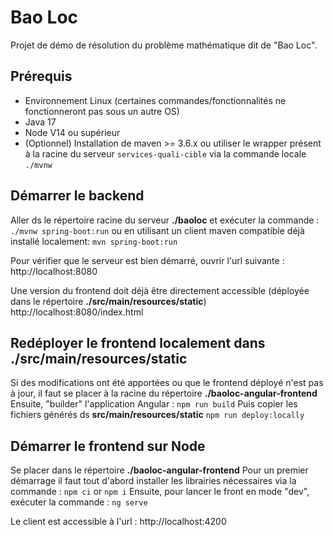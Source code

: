 # Bao Loc 

Projet de démo de résolution du problème mathématique dit de "Bao Loc".

## Prérequis

* Environnement Linux (certaines commandes/fonctionnalités ne fonctionneront pas sous un autre OS)
* Java 17
* Node V14 ou supérieur
* (Optionnel) Installation de maven >= 3.6.x ou utiliser le wrapper présent à la racine du serveur `services-quali-cible`
  via la commande locale `./mvnw`

## Démarrer le backend

Aller ds le répertoire racine du serveur **./baoloc** et exécuter la commande :
`./mvnw spring-boot:run` 
ou en utilisant un client maven compatible déjà installé localement: 
`mvn spring-boot:run`

Pour vérifier que le serveur est bien démarré, ouvrir l'url suivante :
http://localhost:8080

Une version du frontend doit déjà être directement accessible (déployée dans le répertoire **./src/main/resources/static**)
http://localhost:8080/index.html

## Redéployer le frontend localement dans ./src/main/resources/static

Si des modifications ont été apportées ou que le frontend déployé n'est pas à jour,
il faut se placer à la racine du répertoire **./baoloc-angular-frontend**
Ensuite, "builder" l'application Angular :
`npm run build`
Puis copier les fichiers générés ds **src/main/resources/static**
`npm run deploy:locally`

## Démarrer le frontend sur Node

Se placer dans le répertoire **./baoloc-angular-frontend**
Pour un premier démarrage il faut tout d'abord installer les librairies nécessaires via la commande : 
`npm ci` or `npm i`
Ensuite, pour lancer le front en mode "dev", exécuter la commande :
`ng serve`

Le client est accessible à l'url :
http://localhost:4200